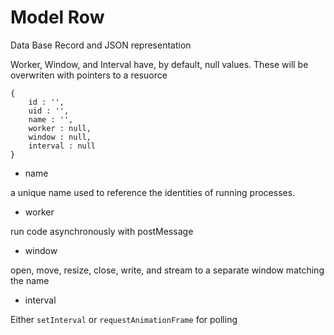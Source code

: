 # Model Row 

Data Base Record and JSON representation

Worker, Window, and Interval have, by default, null values. These will be overwriten with pointers to a resuorce

```
{
	id : '',
	uid : '',
	name : '',
	worker : null,
	window : null,
	interval : null
}
```


- name

a unique name used to reference the identities of running processes.


- worker

run code asynchronously with postMessage

- window

open, move, resize, close, write, and stream to a separate window matching the name


- interval

Either `setInterval` or `requestAnimationFrame` for polling